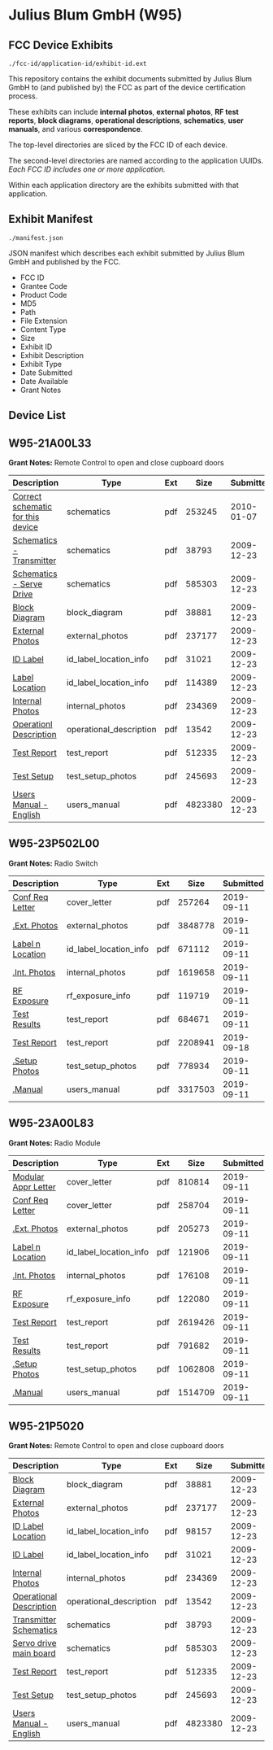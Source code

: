 # Julius Blum GmbH (W95)
## FCC Device Exhibits

```
./fcc-id/application-id/exhibit-id.ext
```

This repository contains the exhibit documents submitted by Julius Blum GmbH to (and published by) the FCC as part of the device certification process.

These exhibits can include **internal photos**, **external photos**, **RF test reports**, **block diagrams**, **operational descriptions**, **schematics**, **user manuals**, and various **correspondence**.

The top-level directories are sliced by the FCC ID of each device.

The second-level directories are named according to the application UUIDs. *Each FCC ID includes one or more application.*

Within each application directory are the exhibits submitted with that application. 

## Exhibit Manifest

```
./manifest.json
```

JSON manifest which describes each exhibit submitted by Julius Blum GmbH and published by the FCC.

- FCC ID
- Grantee Code
- Product Code
- MD5
- Path
- File Extension
- Content Type
- Size
- Exhibit ID
- Exhibit Description
- Exhibit Type
- Date Submitted
- Date Available
- Grant Notes

## Device List
## W95-21A00L33
**Grant Notes:** Remote Control to open and close cupboard doors

| Description | Type | Ext | Size | Submitted | Available |
| ----------- | ---- | --- | ---- | --------- | --------- |
| [Correct schematic for this device](W95-21A00L33/703b8305e5afee07f483c875e09e59dd/1223763.pdf) | schematics | pdf | 253245 | 2010-01-07 | 2009-12-23 |
| [Schematics - Transmitter](W95-21A00L33/703b8305e5afee07f483c875e09e59dd/1218568.pdf) | schematics | pdf | 38793 | 2009-12-23 | 2009-12-23 |
| [Schematics - Serve Drive](W95-21A00L33/703b8305e5afee07f483c875e09e59dd/1218569.pdf) | schematics | pdf | 585303 | 2009-12-23 | 2009-12-23 |
| [Block Diagram](W95-21A00L33/703b8305e5afee07f483c875e09e59dd/1218564.pdf) | block_diagram | pdf | 38881 | 2009-12-23 | 2009-12-23 |
| [External Photos](W95-21A00L33/703b8305e5afee07f483c875e09e59dd/1218566.pdf) | external_photos | pdf | 237177 | 2009-12-23 | 2009-12-23 |
| [ID Label](W95-21A00L33/703b8305e5afee07f483c875e09e59dd/1218571.pdf) | id_label_location_info | pdf | 31021 | 2009-12-23 | 2009-12-23 |
| [Label Location](W95-21A00L33/703b8305e5afee07f483c875e09e59dd/1218620.pdf) | id_label_location_info | pdf | 114389 | 2009-12-23 | 2009-12-23 |
| [Internal Photos](W95-21A00L33/703b8305e5afee07f483c875e09e59dd/1218565.pdf) | internal_photos | pdf | 234369 | 2009-12-23 | 2009-12-23 |
| [Operationl Description](W95-21A00L33/703b8305e5afee07f483c875e09e59dd/1218572.pdf) | operational_description | pdf | 13542 | 2009-12-23 | 2009-12-23 |
| [Test Report](W95-21A00L33/703b8305e5afee07f483c875e09e59dd/1218573.pdf) | test_report | pdf | 512335 | 2009-12-23 | 2009-12-23 |
| [Test Setup](W95-21A00L33/703b8305e5afee07f483c875e09e59dd/1218567.pdf) | test_setup_photos | pdf | 245693 | 2009-12-23 | 2009-12-23 |
| [Users Manual - English](W95-21A00L33/703b8305e5afee07f483c875e09e59dd/1218574.pdf) | users_manual | pdf | 4823380 | 2009-12-23 | 2009-12-23 |
## W95-23P502L00
**Grant Notes:** Radio Switch

| Description | Type | Ext | Size | Submitted | Available |
| ----------- | ---- | --- | ---- | --------- | --------- |
| [Conf Req Letter](W95-23P502L00/de31bcc961b04c3c22dcd8d2fb0f6c58/4439973.pdf) | cover_letter | pdf | 257264 | 2019-09-11 | 2019-09-18 |
| [.Ext. Photos](W95-23P502L00/de31bcc961b04c3c22dcd8d2fb0f6c58/4439974.pdf) | external_photos | pdf | 3848778 | 2019-09-11 | 2019-09-18 |
| [Label n Location](W95-23P502L00/de31bcc961b04c3c22dcd8d2fb0f6c58/4439975.pdf) | id_label_location_info | pdf | 671112 | 2019-09-11 | 2019-09-18 |
| [.Int. Photos](W95-23P502L00/de31bcc961b04c3c22dcd8d2fb0f6c58/4439976.pdf) | internal_photos | pdf | 1619658 | 2019-09-11 | 2019-09-18 |
| [RF Exposure](W95-23P502L00/de31bcc961b04c3c22dcd8d2fb0f6c58/4439977.pdf) | rf_exposure_info | pdf | 119719 | 2019-09-11 | 2019-09-18 |
| [Test Results](W95-23P502L00/de31bcc961b04c3c22dcd8d2fb0f6c58/4439979.pdf) | test_report | pdf | 684671 | 2019-09-11 | 2019-09-18 |
| [Test Report](W95-23P502L00/de31bcc961b04c3c22dcd8d2fb0f6c58/4449565.pdf) | test_report | pdf | 2208941 | 2019-09-18 | 2019-09-18 |
| [.Setup Photos](W95-23P502L00/de31bcc961b04c3c22dcd8d2fb0f6c58/4439980.pdf) | test_setup_photos | pdf | 778934 | 2019-09-11 | 2019-09-18 |
| [.Manual](W95-23P502L00/de31bcc961b04c3c22dcd8d2fb0f6c58/4439981.pdf) | users_manual | pdf | 3317503 | 2019-09-11 | 2019-09-18 |
## W95-23A00L83
**Grant Notes:** Radio Module

| Description | Type | Ext | Size | Submitted | Available |
| ----------- | ---- | --- | ---- | --------- | --------- |
| [Modular Appr Letter](W95-23A00L83/d2a6544ed1b3580ad663c1527713fc2c/4439927.pdf) | cover_letter | pdf | 810814 | 2019-09-11 | 2019-10-01 |
| [Conf Req Letter](W95-23A00L83/d2a6544ed1b3580ad663c1527713fc2c/4439928.pdf) | cover_letter | pdf | 258704 | 2019-09-11 | 2019-10-01 |
| [.Ext. Photos](W95-23A00L83/d2a6544ed1b3580ad663c1527713fc2c/4439929.pdf) | external_photos | pdf | 205273 | 2019-09-11 | 2019-10-01 |
| [Label n Location](W95-23A00L83/d2a6544ed1b3580ad663c1527713fc2c/4439930.pdf) | id_label_location_info | pdf | 121906 | 2019-09-11 | 2019-10-01 |
| [.Int. Photos](W95-23A00L83/d2a6544ed1b3580ad663c1527713fc2c/4439931.pdf) | internal_photos | pdf | 176108 | 2019-09-11 | 2019-10-01 |
| [RF Exposure](W95-23A00L83/d2a6544ed1b3580ad663c1527713fc2c/4439932.pdf) | rf_exposure_info | pdf | 122080 | 2019-09-11 | 2019-10-01 |
| [Test Report](W95-23A00L83/d2a6544ed1b3580ad663c1527713fc2c/4439933.pdf) | test_report | pdf | 2619426 | 2019-09-11 | 2019-10-01 |
| [Test Results](W95-23A00L83/d2a6544ed1b3580ad663c1527713fc2c/4439934.pdf) | test_report | pdf | 791682 | 2019-09-11 | 2019-10-01 |
| [.Setup Photos](W95-23A00L83/d2a6544ed1b3580ad663c1527713fc2c/4439935.pdf) | test_setup_photos | pdf | 1062808 | 2019-09-11 | 2019-10-01 |
| [.Manual](W95-23A00L83/d2a6544ed1b3580ad663c1527713fc2c/4439936.pdf) | users_manual | pdf | 1514709 | 2019-09-11 | 2019-10-01 |
## W95-21P5020
**Grant Notes:** Remote Control to open and close cupboard doors

| Description | Type | Ext | Size | Submitted | Available |
| ----------- | ---- | --- | ---- | --------- | --------- |
| [Block Diagram](W95-21P5020/d6793172206fa63babfc022359d3cde8/1218564.pdf) | block_diagram | pdf | 38881 | 2009-12-23 | 2009-12-23 |
| [External Photos](W95-21P5020/d6793172206fa63babfc022359d3cde8/1218566.pdf) | external_photos | pdf | 237177 | 2009-12-23 | 2009-12-23 |
| [ID Label Location](W95-21P5020/d6793172206fa63babfc022359d3cde8/1218570.pdf) | id_label_location_info | pdf | 98157 | 2009-12-23 | 2009-12-23 |
| [ID Label](W95-21P5020/d6793172206fa63babfc022359d3cde8/1218571.pdf) | id_label_location_info | pdf | 31021 | 2009-12-23 | 2009-12-23 |
| [Internal Photos](W95-21P5020/d6793172206fa63babfc022359d3cde8/1218565.pdf) | internal_photos | pdf | 234369 | 2009-12-23 | 2009-12-23 |
| [Operational Description](W95-21P5020/d6793172206fa63babfc022359d3cde8/1218572.pdf) | operational_description | pdf | 13542 | 2009-12-23 | 2009-12-23 |
| [Transmitter Schematics](W95-21P5020/d6793172206fa63babfc022359d3cde8/1218568.pdf) | schematics | pdf | 38793 | 2009-12-23 | 2009-12-23 |
| [Servo drive main board](W95-21P5020/d6793172206fa63babfc022359d3cde8/1218569.pdf) | schematics | pdf | 585303 | 2009-12-23 | 2009-12-23 |
| [Test Report](W95-21P5020/d6793172206fa63babfc022359d3cde8/1218573.pdf) | test_report | pdf | 512335 | 2009-12-23 | 2009-12-23 |
| [Test Setup](W95-21P5020/d6793172206fa63babfc022359d3cde8/1218567.pdf) | test_setup_photos | pdf | 245693 | 2009-12-23 | 2009-12-23 |
| [Users Manual - English](W95-21P5020/d6793172206fa63babfc022359d3cde8/1218574.pdf) | users_manual | pdf | 4823380 | 2009-12-23 | 2009-12-23 |
